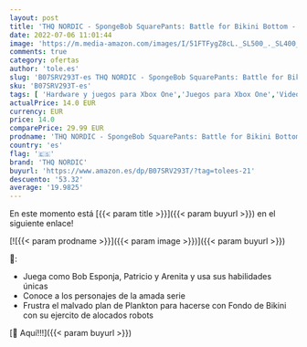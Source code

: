 ```yaml
---
layout: post
title: 'THQ NORDIC - SpongeBob SquarePants: Battle for Bikini Bottom - Rehydrated  Xbox One '
date: 2022-07-06 11:01:44
image: 'https://m.media-amazon.com/images/I/51FTFygZ8cL._SL500_._SL400_.jpg'
comments: true
category: ofertas
author: 'tole.es'
slug: 'B07SRV293T-es THQ NORDIC - SpongeBob SquarePants: Battle for Bikini...'
sku: 'B07SRV293T-es'
tags: [ 'Hardware y juegos para Xbox One','Juegos para Xbox One','Videojuegos','thq nordic','xbox','🇪🇸', ]
actualPrice: 14.0 EUR
currency: EUR
price: 14.0
comparePrice: 29.99 EUR
prodname: 'THQ NORDIC - SpongeBob SquarePants: Battle for Bikini Bottom - Rehydrated  Xbox One '
country: 'es'
flag: '🇪🇸'
brand: 'THQ NORDIC'
buyurl: 'https://www.amazon.es/dp/B07SRV293T/?tag=tolees-21'
descuento: '53.32'
average: '19.9825'
---
```


En este momento está [{{< param title >}}]({{< param buyurl >}}) en el siguiente enlace!

[![{{< param prodname >}}]({{< param image >}})]({{< param buyurl >}})

🔎:

- Juega como Bob Esponja, Patricio y Arenita y usa sus habilidades únicas
- Conoce a los personajes de la amada serie
- Frustra el malvado plan de Plankton para hacerse con Fondo de Bikini con su ejercito de alocados robots

[🛒 Aquí!!!]({{< param buyurl >}})

